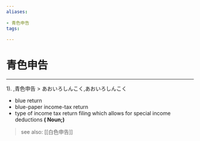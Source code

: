 ```yaml
---
aliases:
    
- 青色申告
tags:
    
---
```


# 青色申告
---
1).
,青色申告 > あおいろしんこく,あおいろしんこく

- blue return
- blue-paper income-tax return
- type of income tax return filing which allows for special income deductions
**( Noun;)**
> see also:  [[白色申告]]
            